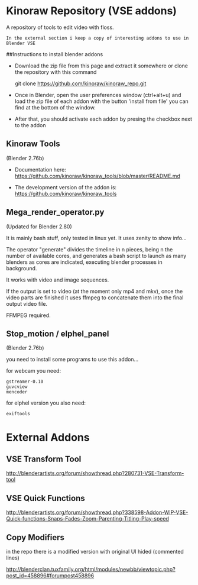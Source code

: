 # Kinoraw Repository (VSE addons)


A repository of tools to edit video with floss.

    In the external section i keep a copy of interesting addons to use in Blender VSE

##Instructions to install blender addons

* Download the zip file from this page and extract it somewhere or clone the repository with this command
 
    git clone https://github.com/kinoraw/kinoraw_repo.git

* Once in Blender, open the user preferences window (ctrl+alt+u) and load the zip file of each addon with the button 'install from file' you can find at the bottom of the window.

* After that, you should activate each addon by presing the checkbox next to the addon


## Kinoraw Tools

(Blender 2.76b)

* Documentation here:
https://github.com/kinoraw/kinoraw_tools/blob/master/README.md

* The development version of the addon is: 
https://github.com/kinoraw/kinoraw_tools


## Mega_render_operator.py

(Updated for Blender 2.80)
 
It is mainly bash stuff, only tested in linux yet. It uses zenity to show info...

The operator "generate" divides the timeline in n pieces, being n the number of available cores, and generates a bash script to launch as many blenders as cores are indicated, executing blender processes in background.

It works with video and image sequences.

If the output is set to video (at the moment only mp4 and mkv), once the video parts are finished it uses ffmpeg to concatenate them into the final output video file.


FFMPEG required.


## Stop_motion / elphel_panel

(Blender 2.76b)

you need to install some programs to use this addon...

for webcam you need:

    gstreamer-0.10
    guvcview
    mencoder

for elphel version you also need:

    exiftools


# External Addons

## VSE Transform Tool 

http://blenderartists.org/forum/showthread.php?280731-VSE-Transform-tool

## VSE Quick Functions  

http://blenderartists.org/forum/showthread.php?338598-Addon-WIP-VSE-Quick-functions-Snaps-Fades-Zoom-Parenting-Titling-Play-speed

## Copy Modifiers    

in the repo there is a modified version with original UI hided  (commented lines)

http://blenderclan.tuxfamily.org/html/modules/newbb/viewtopic.php?post_id=458896#forumpost458896
